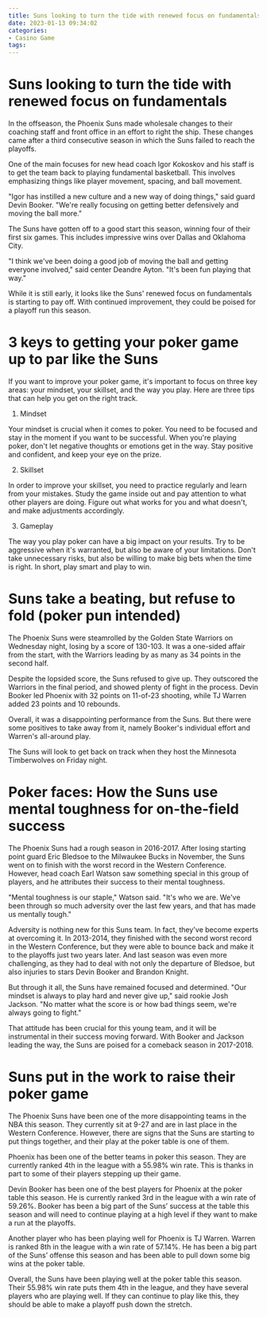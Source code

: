 ```yaml
---
title: Suns looking to turn the tide with renewed focus on fundamentals
date: 2023-01-13 09:34:02
categories:
- Casino Game
tags:
---
```



#  Suns looking to turn the tide with renewed focus on fundamentals

In the offseason, the Phoenix Suns made wholesale changes to their coaching staff and front office in an effort to right the ship. These changes came after a third consecutive season in which the Suns failed to reach the playoffs.

One of the main focuses for new head coach Igor Kokoskov and his staff is to get the team back to playing fundamental basketball. This involves emphasizing things like player movement, spacing, and ball movement.

"Igor has instilled a new culture and a new way of doing things," said guard Devin Booker. "We're really focusing on getting better defensively and moving the ball more."

The Suns have gotten off to a good start this season, winning four of their first six games. This includes impressive wins over Dallas and Oklahoma City.

"I think we've been doing a good job of moving the ball and getting everyone involved," said center Deandre Ayton. "It's been fun playing that way."

While it is still early, it looks like the Suns' renewed focus on fundamentals is starting to pay off. With continued improvement, they could be poised for a playoff run this season.

#  3 keys to getting your poker game up to par like the Suns

If you want to improve your poker game, it's important to focus on three key areas: your mindset, your skillset, and the way you play. Here are three tips that can help you get on the right track.

1. Mindset

Your mindset is crucial when it comes to poker. You need to be focused and stay in the moment if you want to be successful. When you're playing poker, don't let negative thoughts or emotions get in the way. Stay positive and confident, and keep your eye on the prize.

2. Skillset

In order to improve your skillset, you need to practice regularly and learn from your mistakes. Study the game inside out and pay attention to what other players are doing. Figure out what works for you and what doesn't, and make adjustments accordingly.

3. Gameplay

The way you play poker can have a big impact on your results. Try to be aggressive when it's warranted, but also be aware of your limitations. Don't take unnecessary risks, but also be willing to make big bets when the time is right. In short, play smart and play to win.

#  Suns take a beating, but refuse to fold (poker pun intended)

The Phoenix Suns were steamrolled by the Golden State Warriors on Wednesday night, losing by a score of 130-103. It was a one-sided affair from the start, with the Warriors leading by as many as 34 points in the second half.

Despite the lopsided score, the Suns refused to give up. They outscored the Warriors in the final period, and showed plenty of fight in the process. Devin Booker led Phoenix with 32 points on 11-of-23 shooting, while TJ Warren added 23 points and 10 rebounds.

Overall, it was a disappointing performance from the Suns. But there were some positives to take away from it, namely Booker's individual effort and Warren's all-around play.

The Suns will look to get back on track when they host the Minnesota Timberwolves on Friday night.

#  Poker faces: How the Suns use mental toughness for on-the-field success

The Phoenix Suns had a rough season in 2016-2017. After losing starting point guard Eric Bledsoe to the Milwaukee Bucks in November, the Suns went on to finish with the worst record in the Western Conference. However, head coach Earl Watson saw something special in this group of players, and he attributes their success to their mental toughness.

"Mental toughness is our staple," Watson said. "It's who we are. We've been through so much adversity over the last few years, and that has made us mentally tough."

Adversity is nothing new for this Suns team. In fact, they've become experts at overcoming it. In 2013-2014, they finished with the second worst record in the Western Conference, but they were able to bounce back and make it to the playoffs just two years later. And last season was even more challenging, as they had to deal with not only the departure of Bledsoe, but also injuries to stars Devin Booker and Brandon Knight.

But through it all, the Suns have remained focused and determined. "Our mindset is always to play hard and never give up," said rookie Josh Jackson. "No matter what the score is or how bad things seem, we're always going to fight."

That attitude has been crucial for this young team, and it will be instrumental in their success moving forward. With Booker and Jackson leading the way, the Suns are poised for a comeback season in 2017-2018.

#  Suns put in the work to raise their poker game

The Phoenix Suns have been one of the more disappointing teams in the NBA this season. They currently sit at 9-27 and are in last place in the Western Conference. However, there are signs that the Suns are starting to put things together, and their play at the poker table is one of them.

Phoenix has been one of the better teams in poker this season. They are currently ranked 4th in the league with a 55.98% win rate. This is thanks in part to some of their players stepping up their game.

Devin Booker has been one of the best players for Phoenix at the poker table this season. He is currently ranked 3rd in the league with a win rate of 59.26%. Booker has been a big part of the Suns’ success at the table this season and will need to continue playing at a high level if they want to make a run at the playoffs.

Another player who has been playing well for Phoenix is TJ Warren. Warren is ranked 8th in the league with a win rate of 57.14%. He has been a big part of the Suns’ offense this season and has been able to pull down some big wins at the poker table.

Overall, the Suns have been playing well at the poker table this season. Their 55.98% win rate puts them 4th in the league, and they have several players who are playing well. If they can continue to play like this, they should be able to make a playoff push down the stretch.